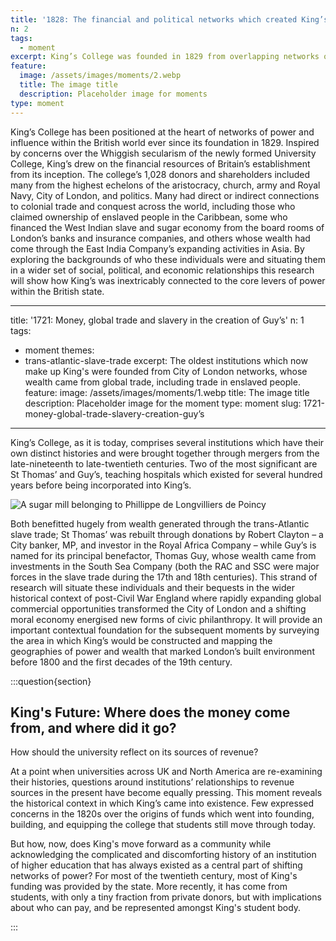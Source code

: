 ```yaml
---
title: '1828: The financial and political networks which created King’s'
n: 2
tags:
  - moment
excerpt: King’s College was founded in 1829 from overlapping networks of institutional power in Britain, which connected politics and the City of London
feature:
  image: /assets/images/moments/2.webp
  title: The image title
  description: Placeholder image for moments
type: moment
---
```


King’s College has been positioned at the heart of networks of power and influence within the British world ever since its foundation in 1829. Inspired by concerns over the Whiggish secularism of the newly formed University College, King’s drew on the financial resources of Britain’s establishment from its inception. The college’s 1,028 donors and shareholders included many from the highest echelons of the aristocracy, church, army and Royal Navy, City of London, and politics. Many had direct or indirect connections to colonial trade and conquest across the world, including those who claimed ownership of enslaved people in the Caribbean, some who financed the West Indian slave and sugar economy from the board rooms of London’s banks and insurance companies, and others whose wealth had come through the East India Company’s expanding activities in Asia. By exploring the backgrounds of who these individuals were and situating them in a wider set of social, political, and economic relationships this research will show how King’s was inextricably connected to the core levers of power within the British state.

---
title: '1721: Money, global trade and slavery in the creation of Guy’s'
n: 1
tags:
  - moment
themes:
  - trans-atlantic-slave-trade
excerpt: The oldest institutions which now make up King's were founded from City of London networks, whose wealth came from global trade, including trade in enslaved people. 
feature:
  image: /assets/images/moments/1.webp
  title: The image title
  description: Placeholder image for the moment
type: moment
slug: 1721-money-global-trade-slavery-creation-guy’s
---

<script>
  import { base } from "$app/paths";
</script>

King’s College, as it is today, comprises several institutions which have their own distinct histories and were brought together through mergers from the late-nineteenth to late-twentieth centuries. Two of the most significant are St Thomas’ and Guy’s, teaching hospitals which existed for several hundred years before being incorporated into King’s.

![A sugar mill belonging to Phillippe de Longvilliers de Poincy]({base}/assets/images/moments/1.1.webp 'A drawing depicting a sugar mill and workers from 1665')

Both benefitted hugely from wealth generated through the trans-Atlantic slave trade; St Thomas’ was rebuilt through donations by Robert Clayton – a City banker, MP, and investor in the Royal Africa Company – while Guy’s is named for its principal benefactor, Thomas Guy, whose wealth came from investments in the South Sea Company (both the RAC and SSC were major forces in the slave trade during the 17th and 18th centuries). This strand of research will situate these individuals and their bequests in the wider historical context of post-Civil War England where rapidly expanding global commercial opportunities transformed the City of London and a shifting moral economy energised new forms of civic philanthropy. It will provide an important contextual foundation for the subsequent moments by surveying the area in which King’s would be constructed and mapping the geographies of power and wealth that marked London’s built environment before 1800 and the first decades of the 19th century.

:::question{section}

## King's Future: Where does the money come from, and where did it go?

How should the university reflect on its sources of revenue?

At a point when universities across UK and North America are re-examining their histories, questions around institutions’ relationships to revenue sources in the present have become equally pressing. This moment reveals the historical context in which King’s came into existence. Few expressed concerns in the 1820s over the origins of funds which went into founding, building, and equipping the college that students still move through today.

But how, now, does King's move forward as a community while acknowledging the complicated and discomforting history of an institution of higher education that has always existed as a central part of shifting networks of power? For most of the twentieth century, most of King's funding was provided by the state. More recently, it has come from students, with only a tiny fraction from private donors, but with implications about who can pay, and be represented amongst King's student body.

:::
